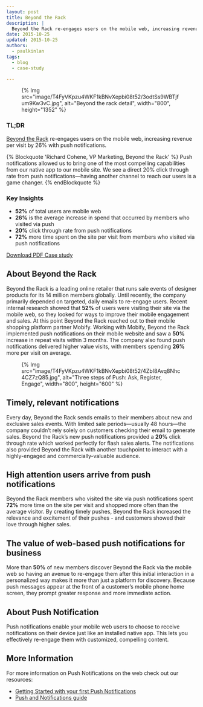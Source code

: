 ```yaml
---
layout: post
title: Beyond the Rack
description: |
  Beyond the Rack re-engages users on the mobile web, increasing revenue per visit by 26% with push notifications.
date: 2015-10-25
updated: 2015-10-25
authors:
  - paulkinlan
tags:
  - blog
  - case-study

---
```


<figure>
{% Img src="image/T4FyVKpzu4WKF1kBNvXepbi08t52/3odtSs9WBTjfum9Kw3vC.jpg", alt="Beyond the rack detail", width="800", height="1352" %}
</figure>

### TL;DR

[Beyond the Rack](https://www.beyondtherack.com) re-engages users on the
mobile web, increasing revenue per visit by 26% with push notifications.

{% Blockquote 'Richard Cohene, VP Marketing, Beyond the Rack' %}
Push notifications allowed us to bring one of the most compelling
capabilities from our native app to our mobile site. We see a direct 20%
click through rate from push notifications—having another channel to reach
our users is a game changer.
{% endBlockquote %}

### Key Insights

- **52%** of total users are mobile web
- **26%** is the average increase in spend that occurred by members who visited via push
- **20%** click through rate from push notifications
- **72%** more time spent on the site per visit from members who visited via push notifications

[Download PDF Case study](https://storage.googleapis.com/web-dev-uploads/file/T4FyVKpzu4WKF1kBNvXepbi08t52/5PZRlkNq4l8Ey6swesdC.pdf)

## About Beyond the Rack

Beyond the Rack is a leading online retailer that runs sale events of designer products
for its 14 million members globally. Until recently, the company primarily depended on
targeted, daily emails to re-engage users. Recent internal research showed that **52%** of
users were visiting their site via the mobile web, so they looked for ways to improve
their mobile engagement and sales. At this point Beyond the Rack reached out to their
mobile shopping platform partner Mobify. Working with Mobify, Beyond the Rack implemented
push notifications on their mobile website and saw a **50%** increase in repeat visits within
3 months. The company also found push notifications delivered higher value visits, with
members spending **26%** more per visit on average.

<figure>
{% Img src="image/T4FyVKpzu4WKF1kBNvXepbi08t52/4ZbI8Avq8Nhc4CZ7zQ85.jpg", alt="Three steps of Push: Ask, Register, Engage", width="800", height="600" %}
</figure>

## Timely, relevant notifications

Every day, Beyond the Rack sends emails to their members about new and exclusive sales
events. With limited sale periods—usually 48 hours—the company couldn’t rely solely on
customers checking their email to generate sales. Beyond the Rack’s new push notifications
provided a **20%** click through rate which worked perfectly for flash sales alerts. The
notifications also provided Beyond the Rack with another touchpoint to interact with a
highly-engaged and commercially-valuable audience.

## High attention users arrive from push notifications

Beyond the Rack members who visited the site via push notifications  spent **72%** more
time on the site per visit and shopped more often than the average visitor. By creating
timely pushes, Beyond the Rack increased the relevance and excitement of their pushes - and
customers showed their love through higher sales.

## The value of web-based push notifications for business

More than **50%** of new members discover Beyond the Rack via the mobile web so having an
avenue to re-engage them after this initial interaction in a personalized way makes it more
than just a platform for discovery. Because push messages appear at the front of a customer’s
mobile phone home screen, they prompt greater response and more immediate action.

## About Push Notification

Push notifications enable your mobile web users to choose to receive notifications on their
device just like an installed native app. This lets you effectively re-engage them with customized,
compelling content.

## More Information

For more information on Push Notifications on the web check out our resources:

- [Getting Started with your first Push Notifications](https://developers.google.com/web/fundamentals/getting-started/codelabs/push-notifications/)
- [Push and Notifications guide](/notifications/)
